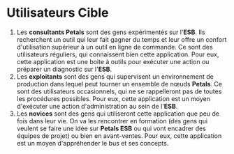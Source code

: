 # Utilisateurs Cible

1. Les **consultants Petals** sont des gens expérimentés sur l'**ESB**. Ils recherchent un outil qui leur fait gagner du temps et leur offre un confort d'utilisation supérieur à un outil en ligne de commande. Ce sont des utilisateurs réguliers, qui connaissent bien cette application. Pour eux, cette application est une boite à outils pour exécuter une action ou préparer un diagnostic sur l'**ESB**.
2. Les **exploitants** sont des gens qui supervisent un environnement de production dans lequel peut tourner un ensemble de nœuds **Petals**. Ce sont des utilisateurs occasionnels, qui ne se rappelleront pas de toutes les procédures possibles. Pour eux, cette application est un moyen d'exécuter une action d'administration au sein de l'**ESB**.
3. Les **novices** sont des gens qui utiliseront cette application que peu de fois dans leur vie. On va les rencontrer en formation \(des gens qui veulent se faire une idée sur **Petals ESB** ou qui vont encadrer des équipes de projet\) ou bien en avant-ventes. Pour eux, cette application est un moyen d'appréhender le bus et ses concepts.

